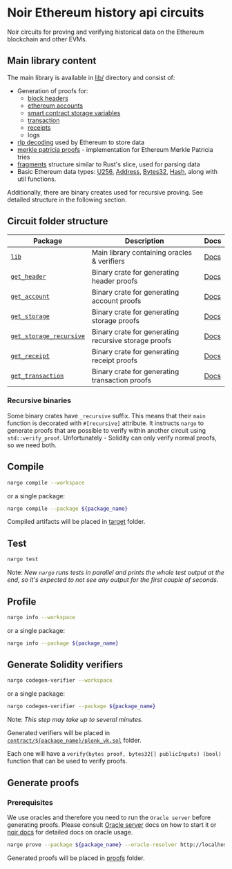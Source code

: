 # Noir Ethereum history api circuits

Noir circuits for proving and verifying historical data on the Ethereum blockchain and other EVMs.

## Main library content

The main library is available in [lib/](./lib) directory and consist of:

- Generation of proofs for:
  - [block headers](./get_header/README.md)
  - [ethereum accounts](./get_account/README.md)
  - [smart contract storage variables](./get_storage/README.md)
  - [transaction](./get_transaction/README.md)
  - [receipts](./get_receipt/README.md)
  - logs
- [rlp decoding](./lib/src/rlp/README.md) used by Ethereum to store data
- [merkle patricia proofs](./lib/src/merkle_patricia_proofs/README.md) - implementation for Ethereum Merkle Patricia tries
- [fragments](./lib/src/misc/fragment.nr) structure similar to Rust's slice, used for parsing data
- Basic Ethereum data types:
  [U256](./lib/src/misc/uint256.nr),
  [Address](./lib/src/misc/types.nr),
  [Bytes32](./lib/src/misc/types.nr),
  [Hash](./lib/src/misc/types.nr), along with util functions.

Additionally, there are binary creates used for recursive proving. See detailed structure in the following section.

## Circuit folder structure

| Package                                             | Description                                          | Docs                                      |
| --------------------------------------------------- | ---------------------------------------------------- | ----------------------------------------- |
| [`lib`](./lib/)                                     | Main library containing oracles & verifiers          | [Docs](./lib/README.md)                   |
| [`get_header`](./get_header/)                       | Binary crate for generating header proofs            | [Docs](./get_header/README.md)            |
| [`get_account`](./get_header/)                      | Binary crate for generating account proofs           | [Docs](./get_account/README.md)           |
| [`get_storage`](./get_storage/)                     | Binary crate for generating storage proofs           | [Docs](./get_storage/README.md)           |
| [`get_storage_recursive`](./get_storage_recursive/) | Binary crate for generating recursive storage proofs | [Docs](./get_storage_recursive/README.md) |
| [`get_receipt`](./get_receipt/)                     | Binary crate for generating receipt proofs           | [Docs](./get_receipt/README.md)           |
| [`get_transaction`](./get_transaction/)             | Binary crate for generating transaction proofs       | [Docs](./get_transaction/README.md)       |

### Recursive binaries

Some binary crates have `_recursive` suffix. This means that their `main` function is decorated with `#[recursive]` attribute. It instructs `nargo` to generate proofs that are possible to verify within another circuit using `std::verify_proof`. Unfortunately - Solidity can only verify normal proofs, so we need both.

## Compile

```sh
nargo compile --workspace
```

or a single package:

```sh
nargo compile --package ${package_name}
```

Compiled artifacts will be placed in [target](../../target/) folder.

## Test

```sh
nargo test
```

Note: _New `nargo` runs tests in parallel and prints the whole test output at the end, so it's expected to not see any output for the first couple of seconds._

## Profile

```sh
nargo info --workspace
```

or a single package:

```sh
nargo info --package ${package_name}
```

## Generate Solidity verifiers

```sh
nargo codegen-verifier --workspace
```

or a single package:

```sh
nargo codegen-verifier --package ${package_name}
```

Note: _This step may take up to several minutes._

Generated verifiers will be placed in [`contract/${package_name}/plonk_vk.sol`](../../contract/) folder.

Each one will have a `verify(bytes proof, bytes32[] publicInputs) (bool)` function that can be used to verify proofs.

## Generate proofs

### Prerequisites

We use oracles and therefore you need to run the `Oracle server` before generating proofs.
Please consult [Oracle server](../oracles/README.md#starting-oracle-server) docs on how to start it or [noir docs](https://noir-lang.org/docs/how_to/how-to-oracles/#step-3---usage-with-nargo) for detailed docs on oracle usage.

```sh
nargo prove --package ${package_name} --oracle-resolver http://localhost:5555
```

Generated proofs will be placed in [proofs](../../proofs/) folder.
